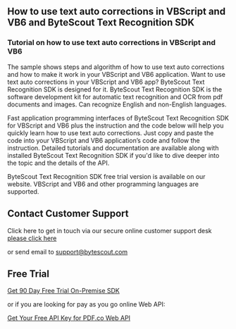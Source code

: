 ## How to use text auto corrections in VBScript and VB6 and ByteScout Text Recognition SDK

### Tutorial on how to use text auto corrections in VBScript and VB6

The sample shows steps and algorithm of how to use text auto corrections and how to make it work in your VBScript and VB6 application. Want to use text auto corrections in your VBScript and VB6 app? ByteScout Text Recognition SDK is designed for it. ByteScout Text Recognition SDK is the software development kit for automatic text recognition and OCR from pdf documents and images. Can recognize English and non-English languages.

Fast application programming interfaces of ByteScout Text Recognition SDK for VBScript and VB6 plus the instruction and the code below will help you quickly learn how to use text auto corrections. Just copy and paste the code into your VBScript and VB6 application’s code and follow the instruction. Detailed tutorials and documentation are available along with installed ByteScout Text Recognition SDK if you'd like to dive deeper into the topic and the details of the API.

ByteScout Text Recognition SDK free trial version is available on our website. VBScript and VB6 and other programming languages are supported.

## Contact Customer Support

Click here to get in touch via our secure online customer support desk [please click here](https://bytescout.zendesk.com/hc/en-us/requests/new?subject=ByteScout%20Text%20Recognition%20SDK%20Question)

or send email to [support@bytescout.com](mailto:support@bytescout.com?subject=ByteScout%20Text%20Recognition%20SDK%20Question) 

## Free Trial

[Get 90 Day Free Trial On-Premise SDK](https://bytescout.com/download/web-installer?utm_source=github-readme)

or if you are looking for pay as you go online Web API:

[Get Your Free API Key for PDF.co Web API](https://pdf.co/documentation/api?utm_source=github-readme)